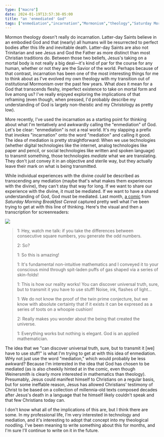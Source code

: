```yaml
---
type: ["macro"]
date: 2024-01-19T13:57:38-05:00
title: "an 'enmediated' God"
tags: ["enmediation","incarnation","Mormonism","theology","Saturday Morning Breakfast Cereal","webcomics","Christology","non-theism","Zach Weinersmith"]
---
```

Mormon theology doesn't really do incarnation. Latter-day Saints believe in an embodied God and that (nearly) all humans will be resurrected to perfect bodies after this life and inevitable death. Latter-day Saints are also not Trinitarian and see Jesus and God the Father as more distinct than most Christian traditions do. Between those two beliefs, Jesus's taking on a mortal body is not really a big deal—it's kind of par for the course for any human, whether or not they are the Savior of the world. Perhaps because of that contrast, incarnation has been one of the most interesting things for me to think about as I've evolved my own theology with my transition out of institutional Mormonism over the past few years. What *does* it mean for a God that transcends fleshy, imperfect existence to take on mortal form and live among us? I've really enjoyed exploring the implications of that reframing (even though, when pressed, I'd probably describe my understanding of God is largely non-theistic and my Christology as pretty low).

More recently, I've used the incarnation as a starting point for thinking about what I'm tentatively and awkwardly calling the "enmediation" of God. Let's be clear: "enmediation" is not a real world. It's my slapping a prefix that invokes "incarnation" onto the word "mediation" and calling it good. The idea of mediation is pretty straightforward: When we use technologies (whether digital technologies like the internet, analog technologies like paper and pencil, or social technologies like written and spoken language) to transmit something, those technologies *mediate* what we are translating. They don't just convey it in an objective and sterile way, but they actually leave their mark on what is being transmitted. 

While individual experiences with the divine *could* be described as transcending any mediation (maybe that's what makes them experiences with the divine), they can't stay that way for long. If we want to share our experience with the divine, it must be mediated. If we want to have a shared understanding of God, God must be mediated. Last month, [a comic](https://www.smbc-comics.com/comic/odd) from *Saturday Morning Breakfast Cereal* captured pretty well what I've been trying to get at with this line of thinking. Here's the visual and then a transcription for screenreaders:

![](/SMBC_odd.jpg)
 
 > 1: Hey, watch me talk: if you take the differences between consecutive square numbers, you generate the odd numbers.
 > 
 > 2: So?
 >
 > 1: So this is amazing!
 > 
 > 1: It's fundamental non-intuitive mathematics and I conveyed it to your conscious mind through spit-laden puffs of gas shaped via a series of skin-folds!
 >
 > 1: This is how our reality works! You can discover universal truth, sure, but to transmit it you have to use stuff! Noise, ink, flashes of light...
 > 
 > 1: We do not know the proof of the twin prime conjecture, but we know with absolute certainty that if it exists it can be expresed as a series of toots on a whoopie cushion!
 >
 > 2: Really makes you wonder about the being that created the universe.
 > 
 > 1: Everything works but nothing is elegant. God is an applied mathematician.
 
 The idea that we "can discover universal truth, sure, but to transmit it [we] have to use stuff!" is what I'm trying to get at with this idea of enmediation. WHy not just use the word "mediation," which would probably be less awkward? Because I'm interested in the idea that God has chosen to be mediated (as is also cheekily hinted at in the comic, even though Weinersmith is clearly more interested in mathematics than theology). Presumably, Jesus could manifest himself to Christians on a regular basis, but for some ineffable reason, Jesus has allowed Christians' testimony of Christ to be based on a collection of millennia-old texts composed decades after Jesus's death in a language that he himself likely couldn't speak and that few Christians today can.
 
 I don't know what all of the implications of this are, but I think there are some. In my professional life, I'm very interested in technology and mediation, and it's interesting to adopt that concept into my theological noodling. I've been meaning to write something about this for months, and I'm sure I'll continue to write on it in the future.
